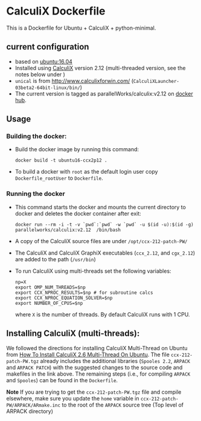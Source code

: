 CalculiX Dockerfile
===================

This is a Dockerfile for Ubuntu + CalculiX + python-minimal.

current configuration
---------------------

-   based on [ubuntu:16.04](https://hub.docker.com/r/library/ubuntu/)
-   Installed using [CalculiX](http://www.calculix.de/) version 2.12 (multi-threaded version, see the notes below under )
-   `unical` is from <http://www.calculixforwin.com/> (`CalculiXLauncher-03beta2-64bit-linux/bin/`)
-   The current version is tagged as parallelWorks/calculix:v2.12 on [docker hub](https://hub.docker.com/r/parallelworks/calculix).

Usage
-----

### Building the docker:

-   Build the docker image by running this command:

    ``` example
    docker build -t ubuntu16-ccx2p12 . 
    ```

-   To build a docker with `root` as the default login user copy `Dockerfile_rootUser` to `Dockerfile`.

### Running the docker

-   This command starts the docker and mounts the current directory to docker and deletes the docker container after exit:

    ``` example
    docker run --rm -i -t -v `pwd`:`pwd` -w `pwd` -u $(id -u):$(id -g) parallelworks/calculix:v2.12  /bin/bash 
    ```

-   A copy of the CalculiX source files are under `/opt/ccx-212-patch-PW/`
-   The CalculiX and CalculiX GraphiX executables (`ccx_2.12`, and `cgx_2.12`) are added to the path (`/usr/bin`)
-   To run CalculiX using multi-threads set the following variables:

    ``` example
    np=X
    export OMP_NUM_THREADS=$np
    export CCX_NPROC_RESULTS=$np # for subroutine calcs
    export CCX_NPROC_EQUATION_SOLVER=$np
    export NUMBER_OF_CPUS=$np
    ```

    where `X` is the number of threads. By default CalculiX runs with 1 CPU.

Installing CalculiX (multi-threads):
------------------------------------

We followed the directions for installing CalculiX Multi-Thread on Ubuntu from [How To Install CalculiX 2.6 Multi-Thread On Ubuntu](http://www.libremechanics.com/?q=node/9). The file `ccx-212-patch-PW.tgz` already includes the additional libraries (`Spooles 2.2`, `ARPACK` and `ARPACK PATCH`) with the suggested changes to the source code and makefiles in the link above. The remaining steps (i.e., for compiling `ARPACK` and `Spooles`) can be found in the `Dockerfile`.

**Note** If you are trying to get the `ccx-212-patch-PW.tgz` file and compile elsewhere, make sure you update the `home` variable in `ccx-212-patch-PW/ARPACK/ARmake.inc` to the root of the `ARPACK` source tree (Top level of ARPACK directory)
